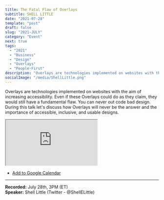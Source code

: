 ```yaml
---
title: The Fatal Flaw of Overlays
subtitle: SHELL LITTLE
date: "2021-07-28"
template: "post"
draft: false
slug: "2021-JULY"
category: "Event"
next: true
tags:
  - "2021"
  - "Business"
  - "Design"
  - "Overlays"
  - "People-First"
description: "Overlays are technologies implemented on websites with the aim of increasing accessibility. Even if these Overlays could do as they claim, they would still have a fundamental flaw. You can never out code bad design. During this talk let's discuss how Overlays will never be the answer and the importance of accessible, inclusive, and usable designs."
socialImage: "/media/ShellLittle.png"
---
```

Overlays are technologies implemented on websites with the aim of increasing accessibility. Even if these Overlays could do as they claim, they would still have a fundamental flaw. You can never out code bad design. During this talk let's discuss how Overlays will never be the answer and the importance of accessible, inclusive, and usable designs.

<iframe title="The Fatal Flaw of Overlays by Shell Little" src="https://www.youtube.com/embed/k6VmSjEIiks" allow="accelerometer; autoplay; encrypted-media; gyroscope; picture-in-picture" allowfullscreen></iframe>

<ul class="calendar"><li class="calendar__list-item"><a target="_blank" href="https://calendar.google.com/event?action=TEMPLATE&amp;tmeid=NGtkaG9laXRibmduMTEzZDhjdWVmcGhkMTEgYWNjZXNzaWJpbGl0eXRhbGtzQG0&amp;tmsrc=accessibilitytalks%40gmail.com">Add to Google Calendar</a></li></ul>

-----
<b>Recorded:</b> July 28th, 3PM (ET)<br/>
<b>Speaker:</b> Shell Little (Twitter - @ShellELittle)
